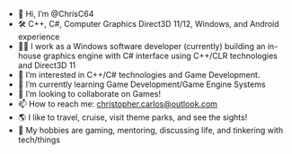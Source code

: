 - 👋 Hi, I’m @ChrisC64
- 🛠 C++, C#, Computer Graphics Direct3D 11/12, Windows, and Android experience
- 👨‍💼 I work as a Windows software developer (currently) building an in-house graphics engine with C# interface using C++/CLR technologies and Direct3D 11
- 👀 I’m interested in C++/C# technologies and Game Development. 
- 🌱 I’m currently learning Game Development/Game Engine Systems
- 💞️ I’m looking to collaborate on Games!
- 📫 How to reach me: christopher.carlos@outlook.com
- 🌎 I like to travel, cruise, visit theme parks, and see the sights!
- 🏓 My hobbies are gaming, mentoring, discussing life, and tinkering with tech/things

<!---
ChrisC64/ChrisC64 is a ✨ special ✨ repository because its `README.md` (this file) appears on your GitHub profile.
You can click the Preview link to take a look at your changes.
--->
